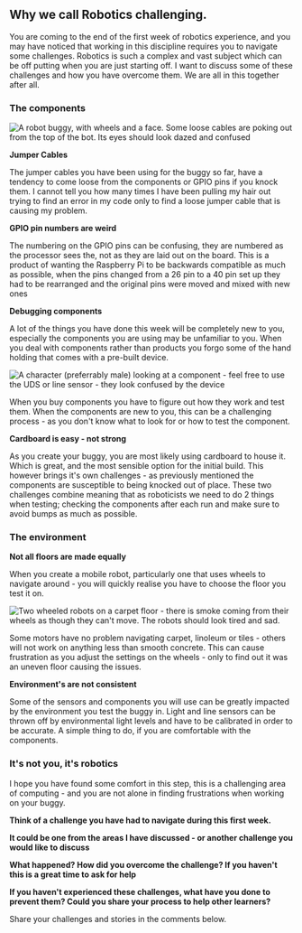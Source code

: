 [comment]: # (
Is this step open? Y/N
If so, short description of this step:
Related links:
Related files:
)

## Why we call Robotics challenging.

You are coming to the end of the first week of robotics experience, and you may have noticed that working in this discipline requires you to navigate some challenges. Robotics is such a complex and vast subject which can be off putting when you are just starting off. I want to discuss some of these challenges and how you have overcome them. We are all in this together after all.

### The components

![A robot buggy, with wheels and a face. Some loose cables are poking out from the top of the bot. Its eyes should look dazed and confused]()

**Jumper Cables** 

The jumper cables you have been using for the buggy so far, have a tendency to come loose from the components or GPIO pins if you knock them. I cannot tell you how many times I have been pulling my hair out trying to find an error in my code only to find a loose jumper cable that is causing my problem.

**GPIO pin numbers are weird** 

The numbering on the GPIO pins can be confusing, they are numbered as the processor sees the, not as they are laid out on the board. This is a product of wanting the Raspberry Pi to be backwards compatible as much as possible, when the pins changed from a 26 pin to a 40 pin set up they had to be rearranged and the original pins were moved and mixed with new ones 

**Debugging components** 

A lot of the things you have done this week will be completely new to you, especially the components you are using may be unfamiliar to you. When you deal with components rather than products you forgo some of the hand holding that comes with a pre-built device. 

![A character (preferrably male) looking at a component - feel free to use the UDS or line sensor - they look confused by the device]()

When you buy components you have to figure out how they work and test them. When the components are new to you, this can be a challenging process - as you don't know what to look for or how to test the component. 

**Cardboard is easy - not strong** 

As you create your buggy, you are most likely using cardboard to house it. Which is great, and the most sensible option for the initial build. This however brings it's own challenges - as previously mentioned the components are susceptible to being knocked out of place. These two challenges combine meaning that as roboticists we need to do 2 things when testing; checking the components after each run and make sure to avoid bumps as much as possible.

### The environment

**Not all floors are made equally** 

When you create a mobile robot, particularly one that uses wheels to navigate around - you will quickly realise you have to choose the floor you test it on. 

![Two wheeled robots on a carpet floor - there is smoke coming from their wheels as though they can't move. The robots should look tired and sad.]()

Some motors have no problem navigating carpet, linoleum or tiles - others will not work on anything less than smooth concrete. This can cause frustration as you adjust the settings on the wheels - only to find out it was an uneven floor causing the issues.

**Environment's are not consistent** 

Some of the sensors and components you will use can be greatly impacted by the environment you test the buggy in. Light and line sensors can be thrown off by environmental light levels and have to be calibrated in order to be accurate. A simple thing to do, if you are comfortable with the components. 

### It's not you, it's robotics

I hope you have found some comfort in this step, this is a challenging area of computing - and you are not alone in finding frustrations when working on your buggy. 

**Think of a challenge you have had to navigate during this first week.**

**It could be one from the areas I have discussed - or another challenge you would like to discuss** 

**What happened? How did you overcome the challenge? If you haven't this is a great time to ask for help** 

**If you haven't experienced these challenges, what have you done to prevent them? Could you share your process to help other learners?** 

Share your challenges and stories in the comments below.